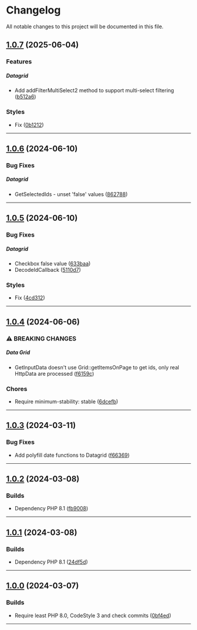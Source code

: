 <!--- BEGIN HEADER -->
# Changelog

All notable changes to this project will be documented in this file.
<!--- END HEADER -->

## [1.0.7](https://github.com/liquiddesign/grid/compare/v1.0.6...v1.0.7) (2025-06-04)

### Features


##### Datagrid

* Add addFilterMultiSelect2 method to support multi-select filtering ([b512a6](https://github.com/liquiddesign/grid/commit/b512a647178e7f94714399d9f95fb3d29a48b904))

### Styles

* Fix ([0b1212](https://github.com/liquiddesign/grid/commit/0b121283addddd0c0d286a2849ec397191fe4d15))


---

## [1.0.6](https://github.com/liquiddesign/grid/compare/v1.0.5...v1.0.6) (2024-06-10)

### Bug Fixes


##### Datagrid

* GetSelectedIds - unset 'false' values ([862788](https://github.com/liquiddesign/grid/commit/8627880fb74a371cca5791b457d7e0bb68bf01f5))


---

## [1.0.5](https://github.com/liquiddesign/grid/compare/v1.0.4...v1.0.5) (2024-06-10)

### Bug Fixes


##### Datagrid

* Checkbox false value ([633baa](https://github.com/liquiddesign/grid/commit/633baa624c6314150e38b4bc755b0701004a707a))
* DecodeIdCallback ([5110d7](https://github.com/liquiddesign/grid/commit/5110d7b5c98630b3a293d84267ef46fd3a9e7cdc))

### Styles

* Fix ([4cd312](https://github.com/liquiddesign/grid/commit/4cd312a6fbf7d9117e2900ef0a01cf3d55c3ef22))


---

## [1.0.4](https://github.com/liquiddesign/grid/compare/v1.0.3...v1.0.4) (2024-06-06)

### ⚠ BREAKING CHANGES


##### Data Grid

* GetInputData doesn't use Grid::getItemsOnPage to get ids, only real HttpData are processed ([f6159c](https://github.com/liquiddesign/grid/commit/f6159cb451be1542f2e063437ce776706a3e1a4a))

### Chores

* Require minimum-stability: stable ([6dcefb](https://github.com/liquiddesign/grid/commit/6dcefbb0ff11cdfdc5c11a81a39227f04361a8df))


---

## [1.0.3](https://github.com/liquiddesign/grid/compare/v1.0.2...v1.0.3) (2024-03-11)

### Bug Fixes

* Add polyfill date functions to Datagrid ([f66369](https://github.com/liquiddesign/grid/commit/f663696e080b697e3ee71b85e8715f6a0dc90c07))


---

## [1.0.2](https://github.com/liquiddesign/grid/compare/v1.0.1...v1.0.2) (2024-03-08)

### Builds

* Dependency PHP 8.1 ([fb9008](https://github.com/liquiddesign/grid/commit/fb900837767908c27b5b77dd5d71d05feeb645c3))


---

## [1.0.1](https://github.com/liquiddesign/grid/compare/v1.0.0...v1.0.1) (2024-03-08)

### Builds

* Dependency PHP 8.1 ([24df5d](https://github.com/liquiddesign/grid/commit/24df5d2c445405fbabd8566a152b283bdcf6c835))


---

## [1.0.0](https://github.com/liquiddesign/grid/compare/v0.1.10...v1.0.0) (2024-03-07)

### Builds

* Require least PHP 8.0, CodeStyle 3 and check commits ([0bf4ed](https://github.com/liquiddesign/grid/commit/0bf4ed071c93c2b6005a732ae3592d33615f11f2))


---

